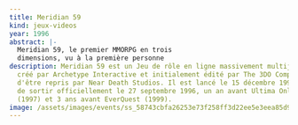 ```yaml
---
title: Meridian 59
kind: jeux-videos
year: 1996
abstract: |-
  Meridian 59, le premier MMORPG en trois
  dimensions, vu à la première personne
description: Meridian 59 est un Jeu de rôle en ligne massivement multijoueur
  créé par Archetype Interactive et initialement édité par The 3DO Company avant
  d'être repris par Near Death Studios. Il est lancé le 15 décembre 1995 avant
  de sortir officiellement le 27 septembre 1996, un an avant Ultima Online
  (1997) et 3 ans avant EverQuest (1999).
image: /assets/images/events/ss_58743cbfa26253e73f258ff3d22ee5e3eea85d9c.1920x1080.jpg
---
```

